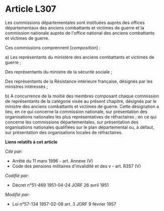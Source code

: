 # Article L307

Les commissions départementales sont instituées auprès des offices départementaux des anciens combattants et victimes de
guerre et la commission nationale auprès de l'office national des anciens combattants et victimes de guerre.

Ces commissions comprennent [*composition*] :

a) Les représentants du ministère des anciens combattants et victimes de guerre ;

Des représentants du ministre de la sécurité sociale ;

Des représentants de la Résistance intérieure française, désignés par les ministres intéressés ;

b) A concurrence de la moitié des membres composant chaque commission de représentants de la catégorie visée au présent
chapitre, désignés par le ministre des anciens combattants et victimes de guerre. Cette désignation a lieu, en ce qui
concerne la commission nationale, sur présentation des organisations nationales les plus représentatives de réfractaires ; en
ce qui concerne les commissions départementales, sur présentation des organisations nationales qualifiées sur le plan
départemental ou, à défaut, sur présentation des organisations locales de réfractaires.

**Liens relatifs à cet article**

_Cité par_:

  - Arrêté du 11 mars 1996 - art. Annexe (V)
  - Code des pensions militaires d'invalidité et des v - art. R357 (V)

_Codifié par_:

  - Décret n°51-469 1951-04-24 JORF 26 avril 1951

_Modifié par_:

  - Loi n°57-134 1957-02-08 art. 3 JORF 9 février 1957
